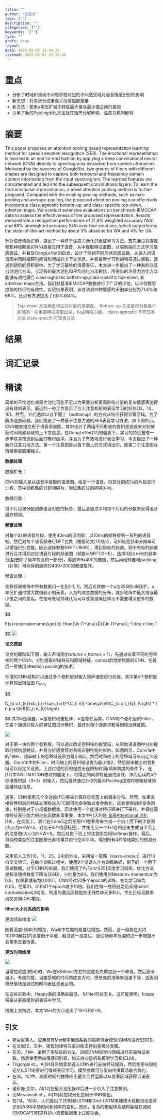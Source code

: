 ```yaml
---
title: ""
author: "石昌文"
tags: [""]
description: ""
categories: [""]
keywords:  [""]
type: ""
draft: true
layout: 
data: 2022-05-01 11:46:33
lastmod: 2022-05-07 19:33:40
---
```


# 重点

- 分析了时域和频域不同卷积核对应的不同感受域对语音情感识别的影响
- 新思想：将语音分成重叠片段增加数据量
- 新方法：使用u率压扩减少特征最大值与最小值之间的差距
- 引用了新的Pooling池化方法及其矩阵分解解释、注意力机制解释

# 摘要

This paper proposes an attention pooling based representation learning method for speech emotion recognition (SER). The emotional representation is learned in an end-to-end fashion by applying a deep convolutional neural network (CNN) directly to spectrograms extracted from speech utterances. Motivated by the success of GoogleNet, two groups of filters with different shapes are designed to capture both temporal and frequency domain context information from the input spectrogram. The learned features are concatenated and fed into the subsequent convolutional layers. To learn the final emotional representation, a novel attention pooling method is further proposed. Compared with the existing pooling methods, such as max-pooling and average-pooling, the proposed attention pooling can effectively incorporate class-agnostic bottom-up, and class-specific top-down, attention maps. We conduct extensive evaluations on benchmark IEMOCAP data to assess the effectiveness of the proposed representation. Results demonstrate a recognition performance of 71.8% weighted accuracy (WA) and 68% unweighted accuracy (UA) over four emotions, which outperforms the state-of-the-art method by about 3% absolute for WA and 4% for UA.

针对语音情感识别，提出了一种基于注意力池化的表征学习方法。首先通过将深度卷积神经网络(CNN)直接应用于语音，从中提取特征谱图，以端到端的方式学习情感表征。并且受GoogLeNet的启发，设计了两组不同形状的滤波器，从输入的语谱图中同时捕获时间域和频域的上下文信息，并将最后学习到的特征通过级联，馈送到随后的卷积层中。为了学习最终的情感表征，本文进一步提出了一种新的注意力池池化方法。与现有的最大池化和平均池化方法相比，所提出的注意力池化方法能够有效地融合 class-agnostic bottom-up,class-specific top-down, 和 attention maps方法。我们对基准IEMOCAP数据进行了广泛的评估，以评估模型提取的特征的有效性。实验结果表明，该方法对四种情感的识别率分别为71.8%和68%，比现有方法提高了约3%和4%。

> Top-down 方法确定特征对对象的贡献度。
> Bottom-up 方法是将对象每个区域的一些重要特征提取出来，构成特征向量。
> class-agnostic 不可知类方法
> class-specifi 可知类方法

# 结果

# 词汇记录

# 精读

简单的平均池化或最大池化可能不足以为需要分析更高阶统计量的复杂情感表达得出有效的表示。最近的一些工作显示了引入注意机制的表征学习的好处[12，13，10]。然而，它们通常以自下而上（bottomup）的方式从特征获得显著区域。为了解决这些问题，我们提出了一种基于注意力池的SER表征学习方法，如下图所示。CNN被直接应用于语音语谱图，其中设计了两组不同形状的卷积滤波器来分别捕获时间域和频域的上下文信息。在GoogLeNet[17]的启发下，学习的特征被进一步串联并馈送到后面的卷积层中。并且为了有效地进行表征学习，本文提出了一种新的注意力池方法。第一个注意图是以自下而上的方式得出的，而第二个注意图与情绪类型直接相关。

**数据处理**

数据扩充： 

CNN的输入是从语音中提取的语谱图。给定一个语音，将其分割成2s的片段进行训练，其中训练集的分割间隔1s，测试集的分割间隔0.4s。

数据归类：

每个片段被分配到原语音对应的标签，最后会通过平均每个片段的分数来获得语音最终预测。

**频谱处理**

对每个2s的语音片段，使用40ms的汉明窗，以10ms的帧移得到一系列的语音帧。然后对每个语音帧进行DFT变换（根据论文[11]结论，可知较高频率分辨率可以增强识别性能，因此选择参数NFFT=1600），得到每帧的频谱。将所有帧的频谱进行合并得到对应语音片段的频谱图（帧数x(NFFT/2+1)）。选择0到4 kHz的频率范围(去除了频率较高的一部分)，得到199x400的谱图，然后再经转置和padding（补零）可以得到最终的400×200的频谱矩阵。

频谱处理：

先将频谱矩阵中所有数据归一化到[-1, 1]，然后对其做一个μ为255的u率压扩。u率压扩通过增大数值较小的元素，人为的改变数据的分布，减少矩阵中最大值与最小值之间的差距，在信号处理领域认为可以改善信噪比率而不需要增添更多的数据。

$$

F(x)=\operatorname{sgn}(x) \frac{\ln (1+\mu|x|)}{\ln (1+\mu)},-1 \leq x \leq 1

$$
![]({21}_An%20Attention%20Pooling%20based%20Representation%20Learning%20Method%20for%20Speech%20Emotion%20Recognition@liAttentionPoolingBased2018.assets/image-20220501184932.png)

**论文模型**

论文的模型如下图，输入声谱图$(features × frames × 1）$，先通过有着不同的卷积核的两个CNN，分别提取时域特征和频域特征，concat后喂给后面的CNN，在最后一层使用attention pooling的技术。

标准的CNN结构可以通过多个卷积层对输入的声谱图进行处理，其中第k个卷积层计算输出特征图 $C_{o u t_{k}}$

$$

C_{o u t_{k}}=b_{i}+\sum_{i=1}^{C_{i n}} \omega\left(C_{o u t_{k}}, i\right) * i n p u t\left(C_{i n_{i}}\right)

$$
其中$b$是偏置，$ω$是卷积权重矩阵，$∗$是卷积运算。CNN每个卷积层的Filter，在各个通道对输入的特征图进行卷积，最终对每个通道求和得到输出特征图。

![]({21}_An%20Attention%20Pooling%20based%20Representation%20Learning%20Method%20for%20Speech%20Emotion%20Recognition@liAttentionPoolingBased2018.assets/image-20220501123211.png)

对于第一块的两个卷积层，可以通过改变卷积核的接受域，从原始语谱图中分别提取时频信息特征，并且分析感受野对系统识别性能的影响。如图所示，Conv1a中的Filter，频率轴上的卷积域设置为最小值2，然后时间轴上的卷积域可以自定义设置。Conv1b中的Filter，时间轴上的卷积域设置为最小值2，然后频率轴上的卷积域可以自定义设置。上述过程的目的是找出在限制时间/频率跨度的条件下，
在[17]中INSTIMATION模块的启发下，将得到的两种特征通过级联，作为后续的4个标准卷积层（3×3）的输入，然后最终通过2×2的最大Poolling提取时域和频域的高维特征信息。

通常，CNN使用几个全连接(FC)层来计算目标标签上的概率分布。然而，如果直接将卷积后的特征处理后送入FC层可能会导致过度参数化，这会使得训练变得困难，特别是对于小规模数据集。因此使用一个能够对特征图进行下采样，并保持高维特征表征能力的池化函数非常重要，本文中引入的是 [全局Attentional 池化](obsidian://open?vault=%E7%AC%94%E8%AE%B0&file=emotion%2F3.%E8%AE%BA%E6%96%87%E8%AE%B0%E5%BD%95%2F22.Attentional%20Pooling%20for%20Action%20Recognition)[19]。在实现上，我们在Conv5之后使用1×1卷积层来生成一个自上而下的注意图(大小为H×W×4，对应于4个情感标签)，并使用另一个1×1卷积层来生成自下而上的注意图(大小为H×W×1)。然后对自下而上的注意图应用Softmax操作。最后，将两种类型的注意图按元素相乘并进行空间平均，得到所有4种情绪类别的预测分数。

采用前人工作[10，11，23，24]的方法，采用留一策略（leave-oneout）进行10倍交叉验证。在每个训练过程中，使用9个说话人作为训练数据，剩下的一个用于测试数据。对于CNN的培训，我们使用了PyTorch[25]深度学习框架。优化方法是标准随机梯度下降法(SGD)，小批量为64。我们使用的Nesterov momentum为0.9，权重衰减率为0.0001。CNN经过50多个epoch的训练。初始学习率为0.05，在第21、31和41个epoch减少10倍。我们在每一卷积层之后采用batch normalization[26]层，所用的激活函数是校正线性单元(REU)。优化目标函数采用交叉熵(CE)准则。

**filter大小对系统的影响**

更改频率维度
![]({21}_An%20Attention%20Pooling%20based%20Representation%20Learning%20Method%20for%20Speech%20Emotion%20Recognition@liAttentionPoolingBased2018.assets/image-20220503115559.png)

随着高度(频率)的增加，Wa和中性类的精度也增加。然而，这一趋势在大约10(100赫兹)的高度趋于平缓，超过这一高度后，感受场频率范围的进一步增加不会带来显着改善。

**更改时间维度**

![]({21}_An%20Attention%20Pooling%20based%20Representation%20Learning%20Method%20for%20Speech%20Emotion%20Recognition@liAttentionPoolingBased2018.assets/image-20220503115616.png)

当增加宽度(时间)时，Wa在8(80ms)左右的宽度处先增加到一个峰值，然后逐渐减小。有趣的是，当接受域的时间跨度变大时，愤怒类的准确率迅速下降，这表明愤怒情绪是通过短时间表征来表达的。

在这些实验中，Happy类的准确率最低，与filter形状无关。这可能表明，happy需要从更高级别的表征中学习。

根据上文所述，本文filter的大小选用了10×2和2×8。

## 引文

- 斯兰尼等人。应用具有Mel频率倒谱系数的高斯混合模型(GMM)进行SER[1]。
- 在文献[2，3]中，提取韵律特征来训练支持向量机分类器。
- 在[6，7]中，采用了多阶段的方法，训练DNN和CNN网络进行前端特征提取，然后使用后端情感识别器，如支持向量机和极限学习机(ELM)。
- Trigorgis et.。Al[9]将原始音频送入CNN进行前端特征提取，然后使用长短期记忆(LSTM)层进行情绪表征学习。模型参数可与反向传播算法联合优化。
- 在[8，10]中，随着时间的推移应用最大合并运算以从显著区域获得话语表示。
- 诺伊曼·艾尔。Al[12]在最大池化操作后进一步引入了注意机制。
- 而Mirsamadi et.。Al[13]将加权池化应用于RNN输出。
- 在[14，15]中，人们提出了2D时频LSTM和Grid-LSTM来建模大规模自动语音识别(ASR)中随时间和频率的变化。然而，复杂的模型体系结构容易在诸如IEMOCAP[16]这样的小规模数据集上过度拟合。
